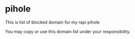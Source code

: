 # pihole
This is list of blocked domain for my rapi pihole

You may copy or use this domain list under your responsibility.
